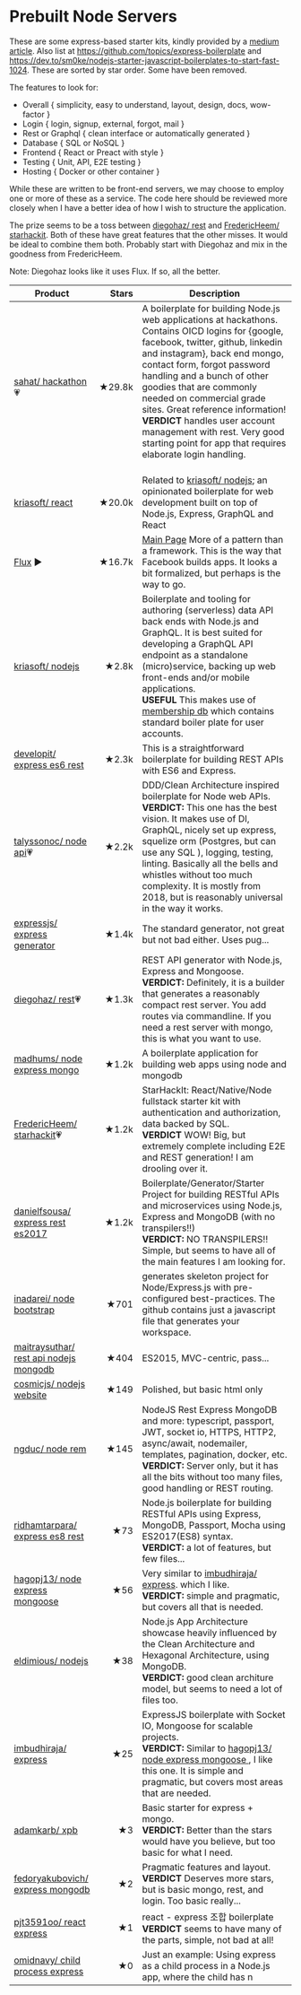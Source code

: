 # Prebuilt Node Servers
These are some express-based starter kits, kindly provided by a [medium article](https://medium.com/better-programming/best-node-js-boilerplate-to-speed-up-your-project-development-a9eca7b07f90). Also list at https://github.com/topics/express-boilerplate and https://dev.to/sm0ke/nodejs-starter-javascript-boilerplates-to-start-fast-1024. These are sorted by star order. Some have been removed.

The features to look for:
- Overall { simplicity, easy to understand, layout, design, docs, wow-factor }
- Login { login, signup, external, forgot, mail }
- Rest or Graphql { clean interface or automatically generated }
- Database { SQL or NoSQL }
- Frontend { React or Preact with style }
- Testing { Unit, API, E2E testing }
- Hosting { Docker or other container }

While these are written to be front-end servers, we may choose to employ one or more of these as a service. The code here should be reviewed more closely when I have a better idea of how I wish to structure the application.

The prize seems to be a toss between [diegohaz/ rest](https://github.com/diegohaz/rest) and [FredericHeem/ starhackit](https://github.com/FredericHeem/starhackit). Both of these have great features that the other misses. It would be ideal to combine them both. Probably start with Diegohaz and mix in the goodness from FredericHeem.

Note: Diegohaz looks like it uses Flux. If so, all the better.

| Product | Stars | Description |
| ------- | -----:| ----------- |
| [sahat/ hackathon](https://github.com/sahat/hackathon-starter)💗 | ★29.8k | A boilerplate for building Node.js web applications at hackathons. Contains OICD logins for {google, facebook, twitter, github, linkedin and instagram}, back end mongo, contact form, forgot password handling and a bunch of other goodies that are commonly needed on commercial grade sites. Great reference information! <br>**VERDICT** handles user account management with rest. Very good starting point for app that requires elaborate login handling.<br><br>  |
| [kriasoft/ react](https://github.com/kriasoft/react-starter-kit) | ★20.0k | Related to [kriasoft/ nodejs](https://github.com/kriasoft/nodejs-api-starter); an opinionated boilerplate for web development built on top of Node.js, Express, GraphQL and React |
| [Flux](https://github.com/facebook/flux) ▶ | ★16.7k | [Main Page](http://facebook.github.io/flux/) More of a pattern than a framework. This is the way that Facebook builds apps. It looks a bit formalized, but perhaps is the way to go. |
| [kriasoft/ nodejs](https://github.com/kriasoft/nodejs-api-starter) | ★2.8k | Boilerplate and tooling for authoring (serverless) data API back ends with Node.js and GraphQL. It is best suited for developing a GraphQL API endpoint as a standalone (micro)service, backing up web front-ends and/or mobile applications. <br>**USEFUL** This makes use of [membership db](https://github.com/membership/membership.db) which contains standard boiler plate for user accounts. |
| [developit/ express es6 rest](https://github.com/developit/express-es6-rest-api) | ★2.3k | This is a straightforward boilerplate for building REST APIs with ES6 and Express. |
| [talyssonoc/ node api](https://github.com/talyssonoc/node-api-boilerplate)💗 | ★2.2k | DDD/Clean Architecture inspired boilerplate for Node web APIs. <br>**VERDICT:** This one has the best vision. It makes use of DI, GraphQL, nicely set up express, squelize orm (Postgres, but can use any SQL ), logging, testing, linting. Basically all the bells and whistles without too much complexity. It is mostly from 2018, but is reasonably universal in the way it works. |
| [expressjs/ express generator](https://github.com/expressjs/generator) | ★1.4k | The standard generator, not great but not bad either. Uses pug... |
| [diegohaz/ rest](https://github.com/diegohaz/rest)💗 | ★1.3k | REST API generator with Node.js, Express and Mongoose. <br>**VERDICT:** Definitely, it is a builder that generates a reasonably compact rest server. You add routes via commandline. If you need a rest server with mongo, this is what you want to use. |
| [madhums/ node express mongo](https://github.com/madhums/node-express-mongoose) | ★1.2k | A boilerplate application for building web apps using node and mongodb |
| [FredericHeem/ starhackit](https://github.com/FredericHeem/starhackit)💗 | ★1.2k |  StarHackIt: React/Native/Node fullstack starter kit with authentication and authorization, data backed by SQL. <br>**VERDICT** WOW! Big, but extremely complete including E2E and REST generation! I am drooling over it. |
| [danielfsousa/ express rest es2017](https://github.com/danielfsousa/express-rest-es2017-boilerplate)| ★1.2k | Boilerplate/Generator/Starter Project for building RESTful APIs and microservices using Node.js, Express and MongoDB (with no transpilers!!) <br>**VERDICT:** NO TRANSPILERS!! Simple, but seems to have all of the main features I am looking for. |
| [inadarei/ node bootstrap](https://github.com/inadarei/nodebootstrap/) | ★701 | generates skeleton project for Node/Express.js with pre-configured best-practices. The github contains just a javascript file that generates your workspace.  |
| [maitraysuthar/ rest api nodejs mongodb](https://github.com/maitraysuthar/rest-api-nodejs-mongodb) | ★404 | ES2015, MVC-centric, pass... |
| [cosmicjs/ nodejs website](https://github.com/cosmicjs/nodejs-website-boilerplate) | ★149 | Polished, but basic html only |
| [ngduc/ node rem](https://github.com/ngduc/node-rem) | ★145 | NodeJS Rest Express MongoDB and more: typescript, passport, JWT, socket io, HTTPS, HTTP2, async/await, nodemailer, templates, pagination, docker, etc. <br>**VERDICT:** Server only, but it has all the bits without too many files, good handling or REST routing. |
| [ridhamtarpara/ express es8 rest](https://github.com/ridhamtarpara/express-es8-rest-boilerplate) | ★73 | Node.js boilerplate for building RESTful APIs using Express, MongoDB, Passport, Mocha using ES2017(ES8) syntax. <br>**VERDICT:** a lot of features, but few files... |
| [hagopj13/ node express mongoose ](https://github.com/hagopj13/node-express-mongoose-boilerplate) | ★56 | Very similar to [imbudhiraja/ express](https://github.com/imbudhiraja/express-boilerplate). which I like. <br>**VERDICT:** simple and pragmatic, but covers all that is needed. | 
| [eldimious/ nodejs](https://github.com/eldimious/nodejs-api-showcase) | ★38 |  Node.js App Architecture showcase heavily influenced by the Clean Architecture and Hexagonal Architecture, using MongoDB. <br>**VERDICT:** good clean architure model, but seems to need a lot of files too. |
| [imbudhiraja/ express](https://github.com/imbudhiraja/express-boilerplate) | ★25 | ExpressJS boilerplate with Socket IO, Mongoose for scalable projects. <br>**VERDICT:** Similar to [hagopj13/ node express mongoose ](https://github.com/hagopj13/node-express-mongoose-boilerplate), I like this one. It is simple and pragmatic, but covers most areas that are needed. |
| [adamkarb/ xpb](https://github.com/adamkarb/xbp) | ★3 | Basic starter for express + mongo. <br>**VERDICT:** Better than the stars would have you believe, but too basic for what I need. |
| [fedoryakubovich/ express mongodb](https://github.com/fedoryakubovich/express-mongodb-boilerplate) | ★2 | Pragmatic features and layout. <br>**VERDICT** Deserves more stars, but is basic mongo, rest, and login. Too basic really...  |
| [pjt3591oo/ react express](https://github.com/pjt3591oo/react-express-boilerplate) | ★1 | react - express 조합 boilerplate <br>**VERDICT** seems to have many of the parts, simple, not bad at all! |
| [omidnavy/ child process express](https://github.com/omidnavy/nodejs-child-process-express-boilerplate) | ★0 | Just an example: Using express as a child process in a Node.js app, where the child has n
